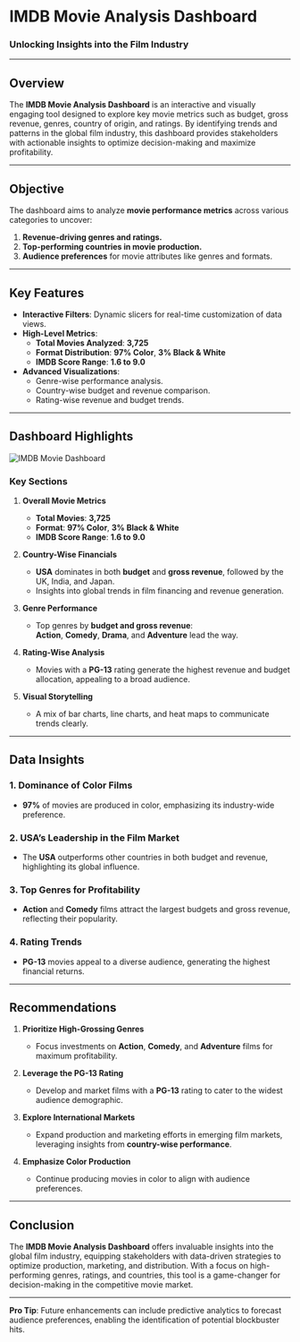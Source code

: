 # **IMDB Movie Analysis Dashboard**  
### **Unlocking Insights into the Film Industry**

---

## **Overview**  
The **IMDB Movie Analysis Dashboard** is an interactive and visually engaging tool designed to explore key movie metrics such as budget, gross revenue, genres, country of origin, and ratings. By identifying trends and patterns in the global film industry, this dashboard provides stakeholders with actionable insights to optimize decision-making and maximize profitability.

---

## **Objective**  
The dashboard aims to analyze **movie performance metrics** across various categories to uncover:  
1. **Revenue-driving genres and ratings.**  
2. **Top-performing countries in movie production.**  
3. **Audience preferences** for movie attributes like genres and formats.  

---

## **Key Features**  
- **Interactive Filters**: Dynamic slicers for real-time customization of data views.  
- **High-Level Metrics**:  
  - **Total Movies Analyzed**: **3,725**  
  - **Format Distribution**: **97% Color**, **3% Black & White**  
  - **IMDB Score Range**: **1.6 to 9.0**  
- **Advanced Visualizations**:  
  - Genre-wise performance analysis.  
  - Country-wise budget and revenue comparison.  
  - Rating-wise revenue and budget trends.

---

## **Dashboard Highlights**  

![IMDB Movie Dashboard](path/to/dashboard-image.png)  

### **Key Sections**  

1. **Overall Movie Metrics**  
   - **Total Movies**: **3,725**  
   - **Format**: **97% Color**, **3% Black & White**  
   - **IMDB Score Range**: **1.6 to 9.0**  

2. **Country-Wise Financials**  
   - **USA** dominates in both **budget** and **gross revenue**, followed by the UK, India, and Japan.  
   - Insights into global trends in film financing and revenue generation.  

3. **Genre Performance**  
   - Top genres by **budget and gross revenue**:  
     **Action**, **Comedy**, **Drama**, and **Adventure** lead the way.  

4. **Rating-Wise Analysis**  
   - Movies with a **PG-13** rating generate the highest revenue and budget allocation, appealing to a broad audience.  

5. **Visual Storytelling**  
   - A mix of bar charts, line charts, and heat maps to communicate trends clearly.  

---

## **Data Insights**  

### 1. **Dominance of Color Films**  
- **97%** of movies are produced in color, emphasizing its industry-wide preference.  

### 2. **USA’s Leadership in the Film Market**  
- The **USA** outperforms other countries in both budget and revenue, highlighting its global influence.  

### 3. **Top Genres for Profitability**  
- **Action** and **Comedy** films attract the largest budgets and gross revenue, reflecting their popularity.  

### 4. **Rating Trends**  
- **PG-13** movies appeal to a diverse audience, generating the highest financial returns.  

---

## **Recommendations**  

1. **Prioritize High-Grossing Genres**  
   - Focus investments on **Action**, **Comedy**, and **Adventure** films for maximum profitability.  

2. **Leverage the PG-13 Rating**  
   - Develop and market films with a **PG-13** rating to cater to the widest audience demographic.  

3. **Explore International Markets**  
   - Expand production and marketing efforts in emerging film markets, leveraging insights from **country-wise performance**.  

4. **Emphasize Color Production**  
   - Continue producing movies in color to align with audience preferences.  

---

## **Conclusion**  
The **IMDB Movie Analysis Dashboard** offers invaluable insights into the global film industry, equipping stakeholders with data-driven strategies to optimize production, marketing, and distribution. With a focus on high-performing genres, ratings, and countries, this tool is a game-changer for decision-making in the competitive movie market.

---

**Pro Tip**: Future enhancements can include predictive analytics to forecast audience preferences, enabling the identification of potential blockbuster hits.  
